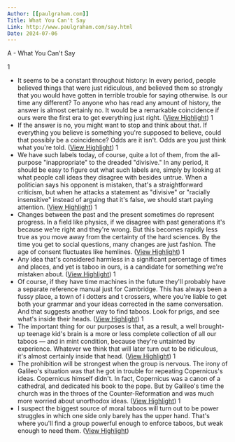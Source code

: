 ```yaml
---
Author: [[paulgraham.com]]
Title: What You Can't Say
Link: http://www.paulgraham.com/say.html
Date: 2024-07-06
---
```

A - What You Can't Say

1
- It seems to be a constant throughout history: In every period, people believed things that were just ridiculous, and believed them so strongly that you would have gotten in terrible trouble for saying otherwise.
  Is our time any different? To anyone who has read any amount of history, the answer is almost certainly no. It would be a remarkable coincidence if ours were the first era to get everything just right. ([View Highlight](https://instapaper.com/read/1385660059/21423358))
1
- If the answer is no, you might want to stop and think about that. If everything you believe is something you're supposed to believe, could that possibly be a coincidence? Odds are it isn't. Odds are you just think what you're told. ([View Highlight](https://instapaper.com/read/1385660059/21423366))
1
- We have such labels today, of course, quite a lot of them, from the all-purpose "inappropriate" to the dreaded "divisive." In any period, it should be easy to figure out what such labels are, simply by looking at what people call ideas they disagree with besides untrue. When a politician says his opponent is mistaken, that's a straightforward criticism, but when he attacks a statement as "divisive" or "racially insensitive" instead of arguing that it's false, we should start paying attention. ([View Highlight](https://instapaper.com/read/1385660059/21423405))
1
- Changes between the past and the present sometimes do represent progress. In a field like physics, if we disagree with past generations it's because we're right and they're wrong. But this becomes rapidly less true as you move away from the certainty of the hard sciences. By the time you get to social questions, many changes are just fashion. The age of consent fluctuates like hemlines. ([View Highlight](https://instapaper.com/read/1385660059/21423412))
1
- Any idea that's considered harmless in a significant percentage of times and places, and yet is taboo in ours, is a candidate for something we're mistaken about. ([View Highlight](https://instapaper.com/read/1385660059/21423415))
1
- Of course, if they have time machines in the future they'll probably have a separate reference manual just for Cambridge. This has always been a fussy place, a town of i dotters and t crossers, where you're liable to get both your grammar and your ideas corrected in the same conversation. And that suggests another way to find taboos. Look for prigs, and see what's inside their heads. ([View Highlight](https://instapaper.com/read/1385660059/21423418))
1
- The important thing for our purposes is that, as a result, a well brought-up teenage kid's brain is a more or less complete collection of all our taboos — and in mint condition, because they're untainted by experience. Whatever we think that will later turn out to be ridiculous, it's almost certainly inside that head. ([View Highlight](https://instapaper.com/read/1385660059/21423425))
1
- The prohibition will be strongest when the group is nervous. The irony of Galileo's situation was that he got in trouble for repeating Copernicus's ideas. Copernicus himself didn't. In fact, Copernicus was a canon of a cathedral, and dedicated his book to the pope. But by Galileo's time the church was in the throes of the Counter-Reformation and was much more worried about unorthodox ideas. ([View Highlight](https://instapaper.com/read/1385660059/21423438))
1
- I suspect the biggest source of moral taboos will turn out to be power struggles in which one side only barely has the upper hand. That's where you'll find a group powerful enough to enforce taboos, but weak enough to need them. ([View Highlight](https://instapaper.com/read/1385660059/21423441))
